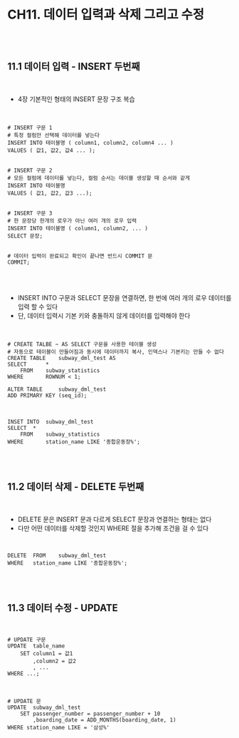 # CH11. 데이터 입력과 삭제 그리고 수정

<br>

<br>

## 11.1 데이터 입력 - INSERT 두번째

<br>

- 4장 기본적인 형태의 INSERT 문장 구조 복습

<br>

``` mysql
# INSERT 구문 1
# 특정 컬럼만 선택해 데이터를 넣는다
INSERT INTO 테이블명 ( column1, column2, column4 ... )
VALUES ( 값1, 값2, 값4 ... );


# INSERT 구문 2
# 모든 컬럼에 데이터를 넣는다, 컬럼 순서는 데이블 생성할 때 순서와 같게
INSERT INTO 테이블명
VALUES ( 값1, 값2, 값3 ...);


# INSERT 구문 3
# 한 문장당 한개의 로우가 아닌 여러 개의 로우 입력
INSERT INTO 테이블명 ( column1, column2, ... )
SELECT 문장;


# 데이터 입력이 완료되고 확인이 끝나면 반드시 COMMIT 문
COMMIT;
```

<br>

<br>

- INSERT INTO 구문과 SELECT 문장을 연결하면, 한 번에 여러 개의 로우 데이터를 입력 할 수 있다
- 단, 데이터 입력시 기본 키와 충돌하지 않게 데이터를 입력해야 한다

<br>

``` MYSQL
# CREATE TALBE ~ AS SELECT 구문을 사용한 테이블 생성
# 자동으로 테이블이 만들어짐과 동시에 데이터까지 복사, 인덱스나 기본키는 만들 수 없다
CREATE TABLE	subway_dml_test AS
SELECT		*
	FROM	subway_statistics
WHERE		ROWNUM < 1;

ALTER TABLE 	subway_dml_test
ADD	PRIMARY KEY (seq_id);
```

<br>

``` MYSQL
INSET INTO	subway_dml_test
SELECT	*
	FROM	subway_statistics
WHERE		station_name LIKE '종합운동장%';
```

<br>

<br>

## 11.2 데이터 삭제 - DELETE 두번째

<br>

- DELETE 문은 INSERT 문과 다르게 SELECT 문장과 연결하는 형태는 없다
- 다만 어떤 데이터를 삭제할 것인지 WHERE 절을 추가해 조건을 걸 수 있다

<br>

``` MYSQL
DELETE	FROM	subway_dml_test
WHERE	station_name LIKE '종합운동장%';
```

<br>

<br>

## 11.3 데이터 수정 - UPDATE

<br>

``` MYSQL
# UPDATE 구문
UPDATE	table_name
	SET column1 = 값1
		,column2 = 값2
		, ...
WHERE ...;
```

<br>

``` mysql
# UPDATE 문
UPDATE	subway_dml_test
	SET passenger_number = passenger_number + 10
		,boarding_date = ADD_MONTHS(boarding_date, 1)
WHERE station_name LIKE = '삼성%'
```

<br>
